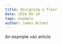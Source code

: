 ```yaml
---
title: Designing a floor
date: 2016-05-10
tags: example
author: James Wilmot
---
```


An example van article

